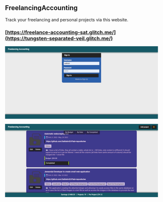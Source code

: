 ## FreelancingAccounting

Track your freelancing and personal projects via this website.

### [https://freelance-accounting-sat.glitch.me/](https://tungsten-separated-veil.glitch.me/)

![](snap_2.png)

![](snap.png)
